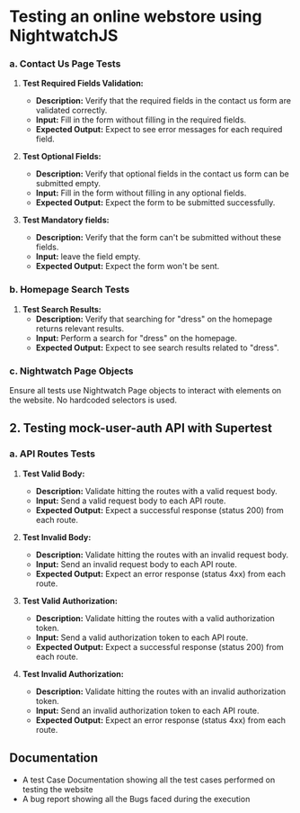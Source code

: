 # Testing an online webstore using NightwatchJS

### a. Contact Us Page Tests

1. **Test Required Fields Validation:**
   - **Description:** Verify that the required fields in the contact us form are validated correctly.
   - **Input:** Fill in the form without filling in the required fields.
   - **Expected Output:** Expect to see error messages for each required field.

2. **Test Optional Fields:**
   - **Description:** Verify that optional fields in the contact us form can be submitted empty.
   - **Input:** Fill in the form without filling in any optional fields.
   - **Expected Output:** Expect the form to be submitted successfully.

3. **Test Mandatory fields:**
   - **Description:** Verify that the form can't be submitted without these fields.
   - **Input:** leave the field empty.
   - **Expected Output:** Expect the form won't be sent.

### b. Homepage Search Tests

1. **Test Search Results:**
   - **Description:** Verify that searching for "dress" on the homepage returns relevant results.
   - **Input:** Perform a search for "dress" on the homepage.
   - **Expected Output:** Expect to see search results related to "dress".


### c. Nightwatch Page Objects

Ensure all tests use Nightwatch Page objects to interact with elements on the website. No hardcoded selectors is used.

## 2. Testing mock-user-auth API with Supertest

### a. API Routes Tests

1. **Test Valid Body:**
   - **Description:** Validate hitting the routes with a valid request body.
   - **Input:** Send a valid request body to each API route.
   - **Expected Output:** Expect a successful response (status 200) from each route.

2. **Test Invalid Body:**
   - **Description:** Validate hitting the routes with an invalid request body.
   - **Input:** Send an invalid request body to each API route.
   - **Expected Output:** Expect an error response (status 4xx) from each route.

3. **Test Valid Authorization:**
   - **Description:** Validate hitting the routes with a valid authorization token.
   - **Input:** Send a valid authorization token to each API route.
   - **Expected Output:** Expect a successful response (status 200) from each route.

4. **Test Invalid Authorization:**
   - **Description:** Validate hitting the routes with an invalid authorization token.
   - **Input:** Send an invalid authorization token to each API route.
   - **Expected Output:** Expect an error response (status 4xx) from each route.

## Documentation  
- A test Case Documentation showing all the test cases performed on testing the website
- A bug report showing all the Bugs faced during the execution


